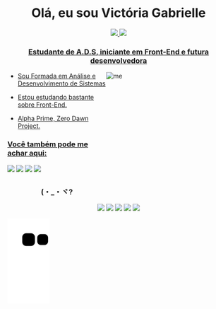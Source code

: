 <h1 align="center">Olá, eu sou Victória Gabrielle</h1>
<div align="center">
  <a href="https://github.com/torigabrielle">
  <img height="180em" src="https://github-readme-stats.vercel.app/api?username=torigabrielle&show_icons=true&theme=dark&include_all_commits=true&count_private=true">
  <img height="180em" src="https://github-readme-stats.vercel.app/api/top-langs/?username=torigabrielle&layout=compact&langs_count=7&theme=dark">
</div>
<h3 align="center">Estudante de A.D.S, iniciante em Front-End e futura desenvolvedora</h3>
<img align="right" alt="me" width="280" height="280" src="https://media.discordapp.net/attachments/893543990161461322/1088733642961985576/7fo1z6.gif?width=233&height=233">

- Sou Formada em Análise e Desenvolvimento de Sistemas

- Estou estudando bastante sobre Front-End.

- Alpha Prime, Zero Dawn Project. 




<h3 align="left">Você também pode me achar aqui:</h3>
<p align="left">
<a href="https://instagram.com/toriaichirou" target="_blank"><img src="https://img.shields.io/badge/-Instagram-%23E4405F?style=for-the-badge&logo=instagram&logoColor=white" target="_blank"></a>
<a href = "mailto:victoriagabrielleferreira@gmail.com"><img src="https://img.shields.io/badge/-Gmail-%23333?style=for-the-badge&logo=gmail&logoColor=white" target="_blank"></a>
<a href="https://www.linkedin.com/in/victoriaferreira26" target="_blank"><img src="https://img.shields.io/badge/-LinkedIn-%230077B5?style=for-the-badge&logo=linkedin&logoColor=white" target="_blank"></a> 
<a href="https://open.spotify.com/user/wew9qnv8srmvf8ddrkupui4pq"><img src="https://img.shields.io/badge/Spotify-1ED760?&style=for-the-badge&logo=spotify&logoColor=white"></a>
</p>

##

<div align="center">
<h3>(・_・ヾ?</h3>
<a><img src="https://img.shields.io/badge/HTML-239120?style=for-the-badge&logo=html5&logoColor=white">
<a><img src="https://img.shields.io/badge/CSS-239120?&style=for-the-badge&logo=css3&logoColor=white">
<a><img src="https://img.shields.io/badge/JavaScript-F7DF1E?style=for-the-badge&logo=javascript&logoColor=black">
<a><img src="https://img.shields.io/badge/Figma-F24E1E?style=for-the-badge&logo=figma&logoColor=white">
<a><img src="https://img.shields.io/badge/Notion-000000?style=for-the-badge&logo=notion&logoColor=white">
</div>

![snake gif](https://github.com/torigabrielle/torigabrielle/blob/output/github-contribution-grid-snake.svg)
